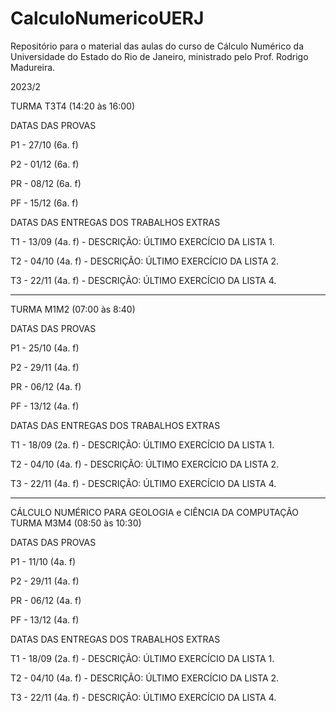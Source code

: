 # CalculoNumericoUERJ
Repositório para o material das aulas do curso de Cálculo Numérico da Universidade do Estado do Rio de Janeiro, ministrado pelo Prof. Rodrigo Madureira.


2023/2

TURMA T3T4 (14:20 às 16:00)

DATAS DAS PROVAS 

P1 - 27/10 (6a. f)

P2 - 01/12 (6a. f)

PR - 08/12 (6a. f)

PF - 15/12 (6a. f)


DATAS DAS ENTREGAS DOS TRABALHOS EXTRAS 

T1 - 13/09 (4a. f) - DESCRIÇÃO: ÚLTIMO EXERCÍCIO DA LISTA 1.

T2 - 04/10 (4a. f) - DESCRIÇÃO: ÚLTIMO EXERCÍCIO DA LISTA 2.

T3 - 22/11 (4a. f) - DESCRIÇÃO: ÚLTIMO EXERCÍCIO DA LISTA 4.



----------------------------------------------------------------------------------------------


TURMA M1M2 (07:00 às 8:40)

DATAS DAS PROVAS 

P1 - 25/10 (4a. f)

P2 - 29/11 (4a. f)

PR - 06/12 (4a. f)

PF - 13/12 (4a. f)


DATAS DAS ENTREGAS DOS TRABALHOS EXTRAS 

T1 - 18/09 (2a. f) - DESCRIÇÃO: ÚLTIMO EXERCÍCIO DA LISTA 1.

T2 - 04/10 (4a. f) - DESCRIÇÃO: ÚLTIMO EXERCÍCIO DA LISTA 2.

T3 - 22/11 (4a. f) - DESCRIÇÃO: ÚLTIMO EXERCÍCIO DA LISTA 4.


----------------------------------------------------------------------------------------------

CÁLCULO NUMÉRICO PARA GEOLOGIA e CIÊNCIA DA COMPUTAÇÃO 
TURMA M3M4 (08:50 às 10:30)

DATAS DAS PROVAS 

P1 - 11/10 (4a. f)

P2 - 29/11 (4a. f)

PR - 06/12 (4a. f)

PF - 13/12 (4a. f)


DATAS DAS ENTREGAS DOS TRABALHOS EXTRAS 

T1 - 18/09 (2a. f) - DESCRIÇÃO: ÚLTIMO EXERCÍCIO DA LISTA 1.

T2 - 04/10 (4a. f) - DESCRIÇÃO: ÚLTIMO EXERCÍCIO DA LISTA 2.

T3 - 22/11 (4a. f) - DESCRIÇÃO: ÚLTIMO EXERCÍCIO DA LISTA 4.



